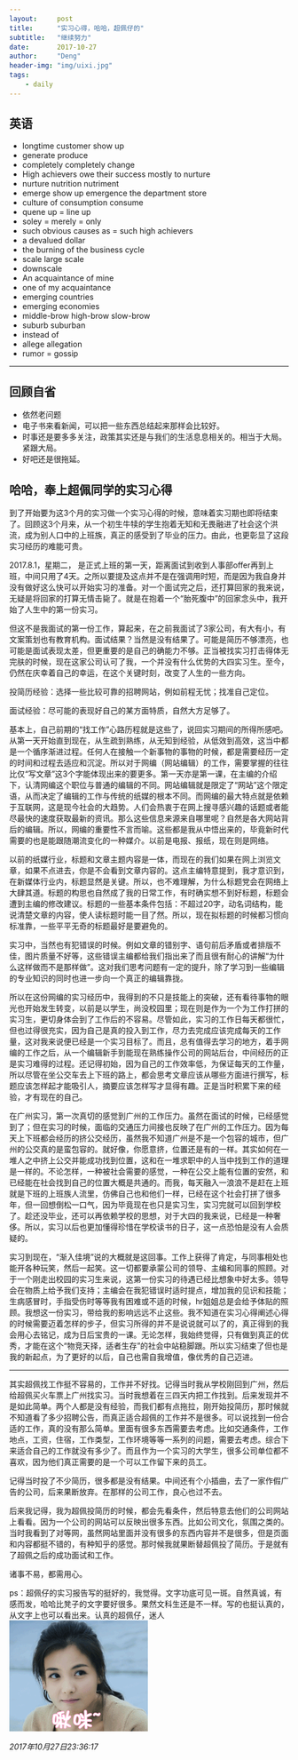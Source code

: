 ```yaml
---
layout:     post
title:      "实习心得，哈哈，超佩仔的"
subtitle:   "继续努力"
date:       2017-10-27
author:     "Deng"
header-img: "img/uixi.jpg"
tags:
    - daily
---
```


>

## 英语

- longtime customer show up 
- generate produce
- completely  completely change
- High achievers owe their success mostly to nurture
- nurture nutrition nutriment
- emerge show up emergence the department store
- culture of consumption consume
- quene up = line up
- soley = merely = only 
- such obvious causes as = such high achievers
- a devalued dollar
- the burning of the business cycle
- scale large scale 
- downscale
- An acquaintance of mine
- one of my acquaintance
- emerging countries 
- emerging economies
- middle-brow high-brow slow-brow
- suburb suburban
- instead of 
- allege allegation
- rumor = gossip

----

## 回顾自省

- 依然老问题
- 电子书来看新闻，可以把一些东西总结起来那样会比较好。
- 时事还是要多多关注，政策其实还是与我们的生活息息相关的。相当于大局。紧跟大局。
- 好吧还是很拖延。

## 哈哈，奉上超佩同学的实习心得

到了开始要为这3个月的实习做一个实习心得的时候，意味着实习期也即将结束了。回顾这3个月来，从一个初生牛犊的学生抱着无知和无畏融进了社会这个洪流，成为别人口中的上班族，真正的感受到了毕业的压力。由此，也更彰显了这段实习经历的难能可贵。

 

2017.8.1，星期二， 是正式上班的第一天，距离面试到收到人事部offer再到上班，中间只用了4天。之所以要提及这点并不是在强调用时短，而是因为我自身并没有做好这么快可以开始实习的准备。对一个面试完之后，还打算回家的我来说，无疑是将回家的打算无情击毙了。就是在抱着一个“胎死腹中”的回家念头中，我开始了人生中的第一份实习。

 

但这不是我面试的第一份工作，算起来，在之前我面试了3家公司，有大有小，有文案策划也有教育机构。面试结果？当然是没有结果了。可能是简历不够漂亮，也可能是面试表现太差，但更重要的是自己的确能力不够。正当被找实习打击得体无完肤的时候，现在这家公司认可了我，一个并没有什么优势的大四实习生。至今，仍然在庆幸着自己的幸运，在这个关键时刻，改变了人生的一些方向。

 

投简历经验：选择一些比较可靠的招聘网站，例如前程无忧；找准自己定位。

面试经验：尽可能的表现好自己的某方面特质，自然大方足够了。

 

基本上，自己前期的“找工作”心路历程就是这些了，说回实习期间的所得所感吧。从第一天开始直到现在，从生疏到熟练，从无知到经验，从低效到高效，这当中都是一个循序渐进过程。任何人在接触一个新事物的事物的时候，都是需要经历一定的时间和过程去适应和沉淀。所以对于网编（网站编辑）的工作，需要掌握的往往比仅“写文章”这3个字能体现出来的要更多。第一天亦是第一课，在主编的介绍下，认清网编这个职位与普通的编辑的不同。网站编辑就是限定了“网站”这个限定语，从而决定了编辑的工作与传统的纸媒的根本不同。而网编的最大特点就是依赖于互联网，这是现今社会的大趋势。人们会热衷于在网上搜寻感兴趣的话题或者能尽最快的速度获取最新的资讯。那么这些信息来源来自哪里呢？自然是各大网站背后的编辑。所以，网编的重要性不言而喻。这些都是我从中悟出来的，毕竟新时代需要的也是能跟随潮流变化的一种媒介。以前是电报、报纸，现在则是网络。

 

以前的纸媒行业，标题和文章主题内容是一体，而现在的我们如果在网上浏览文章，如果不点进去，你是不会看到文章内容的。这点主编特意提到，我才意识到，在新媒体行业内，标题显然是关键。所以，也不难理解，为什么标题党会在网络上大肆其道。标题的构思也自然成了我的日常工作，有时确实想不到好标题，标题会遭到主编的修改建议。标题的一些基本条件包括：不超过20字，动名词结构，能说清楚文章的内容，使人读标题时能一目了然。所以，现在拟标题的时候都习惯向标准靠，一些平平无奇的标题最好是要避免的。

 

实习中，当然也有犯错误的时候。例如文章的错别字、语句前后矛盾或者排版不佳，图片质量不好等，这些错误主编都给我们指出来了而且很有耐心的讲解“为什么这样做而不是那样做”。这对我们思考问题有一定的提升，除了学习到一些编辑的专业知识的同时也进一步向一个真正的编辑靠拢。

 

所以在这份网编的实习经历中，我得到的不只是技能上的突破，还有看待事物的眼光也开始发生转变，以前是以学生，尚没校园里；现在则是作为一个为工作打拼的实习生，更切身体会到了工作后的不容易。尽管如此，实习的工作日每天都很忙，但也过得很充实，因为自己是真的投入到工作，尽力去完成应该完成每天的工作量，这对我来说便已经是一个实习目标了。而且，总有值得去学习的地方，着手网编的工作之后，从一个编辑新手到能现在熟练操作公司的网站后台，中间经历的正是实习难得的过程。还记得初始，因为自己的工作效率低，为保证每天的工作量，所以尽管在坐公交车去上下班的路上，都会思考文章应该从哪些方面进行撰写，标题应该怎样起才能吸引人，摘要应该怎样写才显得有趣。正是当时积累下来的经验，才有现在的自己。

 

在广州实习，第一次真切的感觉到广州的工作压力。虽然在面试的时候，已经感觉到了；但在实习的时候，面临的交通压力间接也反映了在广州的工作压力。因为每天上下班都会经历的挤公交经历，虽然我不知道广州是不是一个包容的城市，但广州的公交真的是蛮包容的。就好像，你愿意挤，位置还是有的一样。其实如何在一堆人之中挤上公交并能成功找到位置，这和在一堆求职中的人当中找到工作的道理是一样的。不论怎样，一种被社会需要的感觉，一种在公交上能有位置的安然，和已经能在社会找到自己的位置大概是共通的。而我，每天融入一浪浪不是赶在上班就是下班的上班族人流里，仿佛自己也和他们一样，已经在这个社会打拼了很多年，但一回想倒松一口气，因为毕竟现在也只是实习生，实习完就可以回到学校了。趁还没毕业，还可以再依赖学校的思想，对于大四的我来说，已经是一种奢侈。所以，实习以后也更加懂得珍惜在学校读书的日子，这一点恐怕是没有人会质疑的。

 

实习到现在，“渐入佳境”说的大概就是这回事。工作上获得了肯定，与同事相处也能开各种玩笑，然后一起笑。这一切都要承蒙公司的领导、主编和同事的照顾。对于一个刚走出校园的实习生来说，这第一份实习的待遇已经比想象中好太多。领导会在物质上给予我们支持；主编会在我犯错误时适时提点，增加我的见识和技能；生病感冒时，手指受伤时等等我有困难或不适的时候，hr姐姐总是会给予体贴的照顾。我想这一份实习，带给我的影响远远不止这些。我不知道在实习心得阐述心得的时候需要迈着怎样的步子，但实习所得的并不是说说就可以了的，真正得到的我会用心去铭记，成为日后宝贵的一课。无论怎样，我始终觉得，只有做到真正的优秀，才能在这个“物竞天择，适者生存”的社会中站稳脚跟。所以实习结束了但也是我的新起点，为了更好的以后，自己也需自我增值，像优秀的自己迈进。

---

其实超佩找工作挺不容易的，工作并不好找。记得当时我从学校刚回到广州，然后给超佩买火车票上广州找实习。当时我想着在三四天内把工作找到。后来发现并不是如此简单。两个人都是没有经验，而我们都有点拖拉，刚开始投简历，那时候就不知道看了多少招聘公告，而真正适合超佩的工作并不是很多。可以说找到一份合适的工作，真的没有那么简单。里面有很多东西需要去考虑。比如交通条件，工作地点，工资，住宿，工作类型，工作环境等等一系列的问题，需要去考虑。综合下来适合自己的工作就没有多少了。而且作为一个实习的大学生，很多公司单位都不喜欢，因为他们真正需要的是一个可以工作留下来的员工。

记得当时投了不少简历，很多都是没有结果。中间还有个小插曲，去了一家作假广告的公司，后来果断放弃。在那样的公司工作，良心也过不去。

后来我记得，我为超佩投简历的时候，都会先看条件，然后特意去他们的公司网站上看看。因为一个公司的网站可以反映出很多东西。比如公司文化，氛围之类的。当时我看到了对等网，虽然网站里面并没有很多的东西内容并不是很多，但是页面和内容都挺不错的，有种知乎的感觉。那时候我就果断替超佩投了简历。于是就有了超佩之后的成功面试和工作。

诸事不易，都需用心。

ps：超佩仔的实习报告写的挺好的，我觉得。文字功底可见一斑。自然真诚，有感而发，哈哈比凳子的文字要好很多。果然文科生还是不一样。写的也挺认真的，从文字上也可以看出来。认真的超佩仔，迷人![img](/img/0279D8C5.gif)

*2017年10月27日23:36:17*

